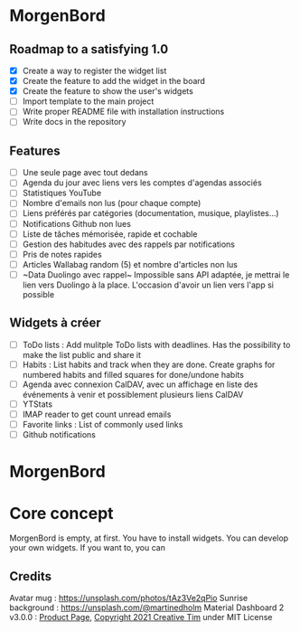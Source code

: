 # MorgenBord

## Roadmap to a satisfying 1.0

- [x] Create a way to register the widget list
- [x] Create the feature to add the widget in the board
- [x] Create the feature to show the user's widgets
- [ ] Import template to the main project
- [ ] Write proper README file with installation instructions
- [ ] Write docs in the repository

## Features

- [ ] Une seule page avec tout dedans
- [ ] Agenda du jour avec liens vers les comptes d'agendas associés
- [ ] Statistiques YouTube
- [ ] Nombre d'emails non lus (pour chaque compte)
- [ ] Liens préférés par catégories (documentation, musique, playlistes…)
- [ ] Notifications Github non lues
- [ ] Liste de tâches mémorisée, rapide et cochable
- [ ] Gestion des habitudes avec des rappels par notifications
- [ ] Pris de notes rapides
- [ ] Articles Wallabag random (5) et nombre d'articles non lus
- [ ] ~Data Duolingo avec rappel~ Impossible sans API adaptée, je mettrai le lien vers Duolingo à la place. L'occasion d'avoir un lien vers l'app si possible

## Widgets à créer

- [ ] ToDo lists : Add mulitple ToDo lists with deadlines. Has the possibility to make the list public and share it
- [ ] Habits : List habits and track when they are done. Create graphs for numbered habits and filled squares for done/undone habits
- [ ] Agenda avec connexion CalDAV, avec un affichage en liste des événements à venir et possiblement plusieurs liens CalDAV
- [ ] YTStats
- [ ] IMAP reader to get count unread emails
- [ ] Favorite links : List of commonly used links
- [ ] Github notifications

# MorgenBord

# Core concept

MorgenBord is empty, at first. You have to install widgets. You can develop your own widgets. If you want to, you can 

## Credits

Avatar mug : https://unsplash.com/photos/tAz3Ve2qPio
Sunrise background : https://unsplash.com/@martinedholm
Material Dashboard 2 v3.0.0 : [Product Page](https://www.creative-tim.com/product/material-dashboard), [Copyright 2021 Creative Tim](https://www.creative-tim.com) under MIT License